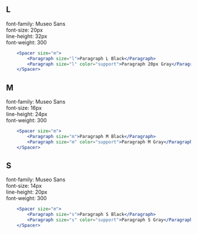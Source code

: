 ## L
font-family: Museo Sans  
font-size: 20px  
line-height: 32px    
font-weight: 300  

```jsx
    <Spacer size="m">
        <Paragraph size="l">Paragraph L Black</Paragraph>
        <Paragraph size="l" color="support">Paragraph 20px Gray</Paragraph>
    </Spacer>
```

## M
font-family: Museo Sans  
font-size: 16px  
line-height: 24px    
font-weight: 300  

```jsx
    <Spacer size="m">
        <Paragraph size="m">Paragraph M Black</Paragraph>
        <Paragraph size="m" color="support">Paragraph M Gray</Paragraph>
    </Spacer>
```

## S
font-family: Museo Sans  
font-size: 14px  
line-height: 20px    
font-weight: 300  

```jsx
    <Spacer size="m">
        <Paragraph size="s">Paragraph S Black</Paragraph>
        <Paragraph size="s" color="support">Paragraph S Gray</Paragraph>
    </Spacer>
```